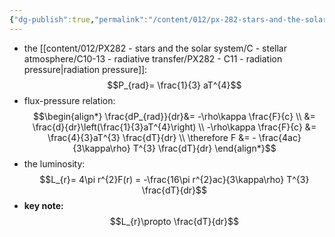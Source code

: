 ```yaml
---
{"dg-publish":true,"permalink":"/content/012/px-282-stars-and-the-solar-system/d-stellar-structure-and-interiors/px-282-d2b-radiation/","noteIcon":"1","created":"2024-11-25T10:50:32.000+00:00","updated":"2025-01-05T10:48:03.287+00:00"}
---
```


- the [[content/012/PX282 - stars and the solar system/C - stellar atmosphere/C10-13 -  radiative transfer/PX282 - C11 - radiation pressure\|radiation pressure]]:
$$P_{rad}= \frac{1}{3} aT^{4}$$
- flux-pressure relation: 
$$\begin{align*}
	\frac{dP_{rad}}{dr}&= -\rho\kappa \frac{F}{c} \\
	&= \frac{d}{dr}\left(\frac{1}{3}aT^{4}\right) \\
	-\rho\kappa \frac{F}{c} &= \frac{4}{3}aT^{3} \frac{dT}{dr} \\
	\therefore F &= - \frac{4ac}{3\kappa\rho} T^{3} \frac{dT}{dr}
\end{align*}$$
- the luminosity: 
$$L_{r}= 4\pi r^{2}F(r) = -\frac{16\pi r^{2}ac}{3\kappa\rho} T^{3} \frac{dT}{dr}$$
- **key note:**
$$L_{r}\propto \frac{dT}{dr}$$
